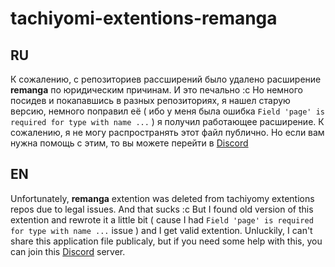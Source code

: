 # tachiyomi-extentions-remanga

## RU

К сожалению, с репозиториев рассширений было удалено расширение **remanga** по юридическим причинам. И это печально :c
Но немного посидев и покапавшись в разных репозиториях, я нашел старую версию, немного поправил её ( ибо у меня была ошибка `Field 'page' is required for type with name ...` ) я получил работающее расширение.
К сожалению, я не могу распространять этот файл публично. Но если вам нужна помощь с этим, то вы можете перейти в [Discord](https://discord.gg/HDb3jQwNzk)


## EN

Unfortunately, **remanga** extention was deleted from tachiyomy extentions repos due to legal issues. And that sucks :c
But I found old version of this extention and rewrote it a little bit ( cause I had `Field 'page' is required for type with name ...` issue ) and I get valid extention.
Unluckily, I can't share this application file publicaly, but if you need some help with this, you can join this [Discord](https://discord.gg/HDb3jQwNzk) server.
